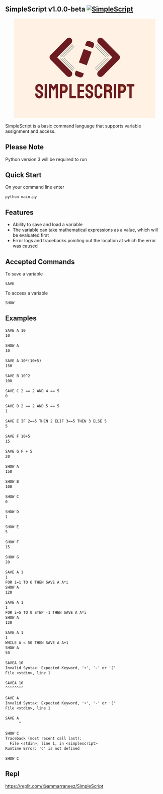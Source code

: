 ## SimpleScript v1.0.0-beta [![SimpleScript](https://github.com/Ammar-Raneez/Simple_Script/actions/workflows/simplescript.yml/badge.svg)](https://github.com/Ammar-Raneez/Simple_Script/actions/workflows/simplescript.yml)

<p align="center">
      <img src="https://raw.githubusercontent.com/Ammar-Raneez/Simple_Script/main/misc/image_2022-01-21_11-25-43_resized.png?token=GHSAT0AAAAAABLIBHF66C7HL3U75W4AOM3SYPTQ7NA" />
</p>

SimpleScript is a basic command language that supports variable assignment and access.

## Please Note
Python version 3 will be required to run

## Quick Start
On your command line enter
```commandline
python main.py
```

## Features
* Ability to save and load a variable
* The variable can take mathematical expressions as a value, which will be evaluated first
* Error logs and tracebacks pointing out the location at which the error was caused 

## Accepted Commands
To save a variable
```commandline
SAVE
```

To access a variable
```commandline
SHOW
```

## Examples
```commandline
SAVE A 10
10

SHOW A
10

SAVE A 10*(10+5)
150

SAVE B 10^2
100

SAVE C 2 == 2 AND 4 == 5
0

SAVE D 2 == 2 AND 5 == 5
1

SAVE E IF 2==5 THEN 2 ELIF 3==5 THEN 3 ELSE 5
5

SAVE F 10+5
15

SAVE G F + 5
20

SHOW A
150

SHOW B
100

SHOW C
0

SHOW D
1

SHOW E
5

SHOW F
15

SHOW G
20

SAVE A 1
1
FOR i=1 TO 6 THEN SAVE A A*i
SHOW A
120

SAVE A 1
1
FOR i=5 TO 0 STEP -1 THEN SAVE A A*i
SHOW A
120

SAVE A 1
1
WHILE A < 50 THEN SAVE A A+1
SHOW A
50

SAVEA 10
Invalid Syntax: Expected Keyword, '+', '-' or '('
File <stdin>, line 1

SAVEA 10
^^^^^^^^

SAVE A
Invalid Syntax: Expected Keyword, '+', '-' or '('
File <stdin>, line 1

SAVE A
      ^
      
SHOW C
Traceback (most recent call last):
  File <stdin>, line 1, in <simplescript>
Runtime Error: 'c' is not defined

SHOW C
```

## Repl
https://replit.com/@ammarraneez/SimpleScript
